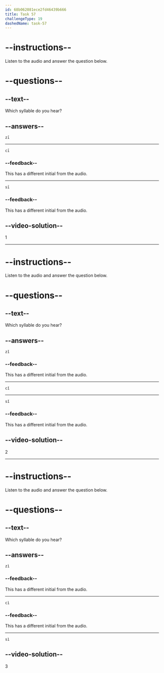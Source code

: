 ```yaml
---
id: 68b062081ece2fd46439b666
title: Task 57
challengeType: 19
dashedName: task-57
---
```


<!-- (Audio) A: zī -->

# --instructions--

Listen to the audio and answer the question below.

# --questions--

## --text--

Which syllable do you hear?

## --answers--

`zī`

---

`cī`

### --feedback--

This has a different initial from the audio.

---

`sī`

### --feedback--

This has a different initial from the audio.

## --video-solution--

1

---

<!-- (Audio) A: cǐ -->

# --instructions--

Listen to the audio and answer the question below.

# --questions--

## --text--

Which syllable do you hear?

## --answers--

`zǐ`

### --feedback--

This has a different initial from the audio.

---

`cǐ`

---

`sǐ`

### --feedback--

This has a different initial from the audio.

## --video-solution--

2

---

<!-- (Audio) A: sì -->

# --instructions--

Listen to the audio and answer the question below.

# --questions--

## --text--

Which syllable do you hear?

## --answers--

`zì`

### --feedback--

This has a different initial from the audio.

---

`cì`

### --feedback--

This has a different initial from the audio.

---

`sì`

## --video-solution--

3
